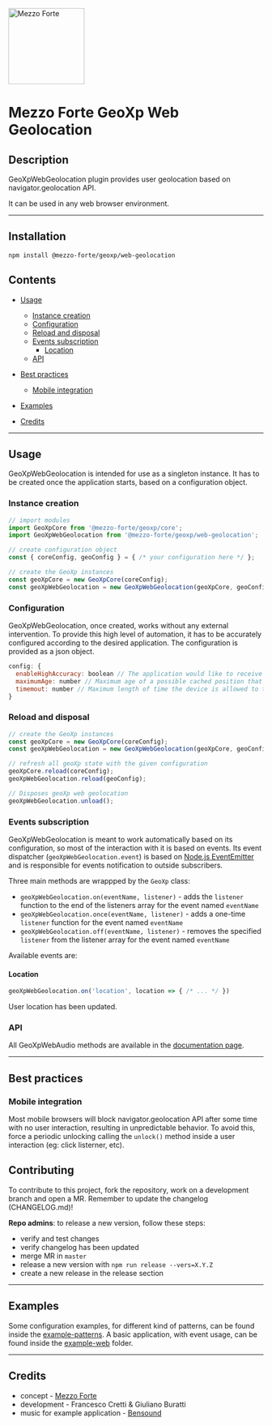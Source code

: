 [<img src="https://mezzoforte.design/img/logo_beige.svg" alt="Mezzo Forte" width="150"/>](https://mezzoforte.design/)

# **Mezzo Forte GeoXp Web Geolocation**

## **Description**

GeoXpWebGeolocation plugin provides user geolocation based on navigator.geolocation API.

It can be used in any web browser environment.

***

## **Installation**
`npm install @mezzo-forte/geoxp/web-geolocation`

## **Contents**
* [Usage](#usage)
  * [Instance creation](#instance-creation)
  * [Configuration](#configuration)
  * [Reload and disposal](#reload-and-disposal)
  * [Events subscription](#events-subscription)
    * [Location](#location)
  * [API](#api)
* [Best practices](#best-practices)
  * [Mobile integration](#mobile-integration)

* [Examples](#examples)

* [Credits](#credits)

***

## <a name="usage"></a> **Usage**
GeoXpWebGeolocation is intended for use as a singleton instance. It has to be created once the application starts, based on a configuration object.

### <a name="instance-creation"></a> **Instance creation**
```javascript
// import modules
import GeoXpCore from '@mezzo-forte/geoxp/core';
import GeoXpWebGeolocation from '@mezzo-forte/geoxp/web-geolocation';

// create configuration object
const { coreConfig, geoConfig } = { /* your configuration here */ };

// create the GeoXp instances
const geoXpCore = new GeoXpCore(coreConfig);
const geoXpWebGeolocation = new GeoXpWebGeolocation(geoXpCore, geoConfig);

```

### <a name="configuration"></a> **Configuration**
GeoXpWebGeolocation, once created, works without any external intervention. To provide this high level of automation, it has to be accurately configured according to the desired application.
The configuration is provided as a json object.

```javascript
config: {
  enableHighAccuracy: boolean // The application would like to receive the best possible results (can increase location fix time)
  maximumAge: number // Maximum age of a possible cached position that is acceptable to return [milliseconds]
  timemout: number // Maximum length of time the device is allowed to take in order to return a position [milliseconds]
}
```

### <a name="reload-and-disposal"></a> **Reload and disposal**

```javascript
// create the GeoXp instances
const geoXpCore = new GeoXpCore(coreConfig);
const geoXpWebGeolocation = new GeoXpWebGeolocation(geoXpCore, geoConfig);

// refresh all geoXp state with the given configuration
geoXpCore.reload(coreConfig);
geoXpWebGeolocation.reload(geoConfig);

// Disposes geoXp web geolocation
geoXpWebGeolocation.unload();
```

### <a name="events-subscription"></a> **Events subscription**
GeoXpWebGeolocation is meant to work automatically based on its configuration, so most of the interaction with it is based on events.
Its event dispatcher (`geoXpWebGeolocation.event`) is based on [Node.js EventEmitter](https://nodejs.org/api/events.html) and is responsible for events notification to outside subscribers.

Three main methods are wrappped by the `GeoXp` class:
* `geoXpWebGeolocation.on(eventName, listener)` - adds the `listener` function to the end of the listeners array for the event named `eventName`
* `geoXpWebGeolocation.once(eventName, listener)` - adds a one-time `listener` function for the event named `eventName`
* `geoXpWebGeolocation.off(eventName, listener)` - removes the specified `listener` from the listener array for the event named `eventName`

Available events are:

#### <a name="location"></a> **Location**

```javascript
geoXpWebGeolocation.on('location', location => { /* ... */ })
```

User location has been updated.

### <a name="api"></a> **API**
All GeoXpWebAudio methods are available in the [documentation page](https://mezzo-forte.gitlab.io/mezzoforte-geoxp/GeoXp.html).

***

## <a name="best-practices"></a> **Best practices**

### <a name="mobile-integration"></a> Mobile integration
Most mobile browsers will block navigator.geolocation API after some time with no user interaction, resulting in unpredictable behavior.
To avoid this, force a periodic unlocking calling the `unlock()` method inside a user interaction (eg: click listerner, etc).

## Contributing

To contribute to this project, fork the repository, work on a development branch and open a MR.
Remember to update the changelog (CHANGELOG.md)!

**Repo admins**: to release a new version, follow these steps:
* verify and test changes
* verify changelog has been updated
* merge MR in `master`
* release a new version with `npm run release --vers=X.Y.Z`
* create a new release in the release section


***

## <a name="examples"></a> Examples
Some configuration examples, for different kind of patterns, can be found inside the [example-patterns](https://gitlab.com/mezzo-forte/mezzoforte-geoxp/-/tree/master/example-patterns).
A basic application, with event usage, can be found inside the [example-web](https://gitlab.com/mezzo-forte/mezzoforte-geoxp/-/tree/master/example-web) folder.

***

## <a name="credits"></a> Credits
* concept - [Mezzo Forte](https://mezzoforte.design/?lang=en)
* development - Francesco Cretti & Giuliano Buratti
* music for example application - [Bensound](https://www.bensound.com)


